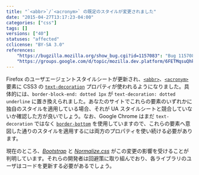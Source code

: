 ```yaml
---
title: "`<abbr>`/`<acronym>` の既定のスタイルが変更されました"
date: "2015-04-27T13:17:23-04:00"
categories: ["css"]
tags: []
versions: ["40"]
statuses: "affected"
cclicense: "BY-SA 3.0"
references:
    "https://bugzilla.mozilla.org/show_bug.cgi?id=1157083": "Bug 1157083 - It might be better to use CSS3 text-decoration for the UA stylesheet of <abbr> and <acronym> rather than border-bottom"
    "https://groups.google.com/d/topic/mozilla.dev.platform/6FETMqsuQhk/discussion": "mozilla.dev.platform: Intent to change UA stylesheet of <abbr> and <acronym> (using border-bottom -> CSS 3 text-decoration)"
---
```

Firefox のユーザエージェントスタイルシートが更新され、[`<abbr>`](https://developer.mozilla.org/ja/docs/Web/HTML/Element/abbr)、[`<acronym>`](https://developer.mozilla.org/ja/docs/Web/HTML/Element/acronym) 要素に CSS3 の [`text-decoration`](https://developer.mozilla.org/ja/docs/Web/CSS/text-decoration) プロパティが使われるようになりました。具体的には、`border-block-end: dotted 1px` が `text-decoration: dotted underline` に置き換えられました。あなたのサイトでこれらの要素のいずれかに独自のスタイルを適用している場合、それが UA スタイルシートと競合していないか確認した方が良いでしょう。なお、Google Chrome はまだ `text-decoration` ではなく [`border-bottom`](https://developer.mozilla.org/ja/docs/Web/CSS/border-bottom) を使用していますので、これらの要素へ意図した通りのスタイルを適用するには両方のプロパティを使い続ける必要があります。

現在のところ、[*Bootstrap*](https://github.com/twbs/bootstrap/issues/16574) と [*Normalize.css*](https://github.com/necolas/normalize.css/pull/451) がこの変更の影響を受けることが判明しています。それらの開発者は回避策に取り組んでおり、各ライブラリのユーザはコードを更新する必要があるでしょう。
